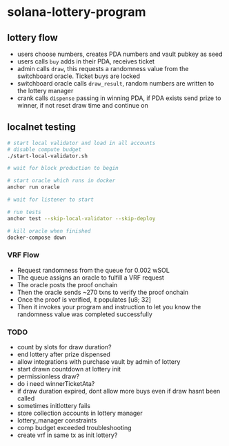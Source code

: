 # solana-lottery-program

## lottery flow

- users choose numbers, creates PDA numbers and vault pubkey as seed
- users calls `buy` adds in their PDA, receives ticket
- admin calls `draw`, this requests a randomness value from the switchboard oracle. Ticket buys are locked
- switchboard oracle calls `draw_result`, random numbers are written to the lottery manager
- crank calls `dispense` passing in winning PDA, if PDA exists send prize to winner, if not reset draw time and continue on

## localnet testing

```bash
# start local validator and load in all accounts
# disable compute budget
./start-local-validator.sh

# wait for block production to begin

# start oracle which runs in docker 
anchor run oracle

# wait for listener to start

# run tests
anchor test --skip-local-validator --skip-deploy

# kill oracle when finished
docker-compose down
```

### VRF Flow

- Request randomness from the queue for 0.002 wSOL
- The queue assigns an oracle to fulfill a VRF request
- The oracle posts the proof onchain
- Then the oracle sends ~270 txns to verify the proof onchain 
- Once the proof is verified, it populates [u8; 32]
- Then it invokes your program and instruction to let you know the randomness value was completed successfully

### TODO

- count by slots for draw duration?
- end lottery after prize dispensed
- allow integrations with purchase vault by admin of lottery
- start drawn countdown at lottery init
- permissionless draw?
- do i need winnerTicketAta?
- if draw duration expired, dont allow more buys even if draw hasnt been called
- sometimes initlottery fails
- store collection accounts in lottery manager
- lottery_manager constraints
- comp budget exceeded troubleshooting
- create vrf in same tx as init lottery?